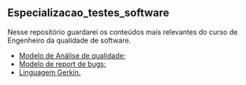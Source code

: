 
## Especializacao_testes_software
<p> Nesse repositório guardarei os conteúdos mais relevantes do curso de Engenheiro da qualidade de software.</p>

* <a href="https://github.com/sarahdfweb/especializacao_testes_software/blob/main/Bug%20Report%20-%20Modelo%20Preenchido%20(1).docx">Modelo de Análise de qualidade;</a>
* <a href="https://github.com/sarahdfweb/especializacao_testes_software/blob/main/Bug%20Report%20-%20Modelo%20Preenchido%20(1).docx">Modelo de report de bugs;</a>
* <a href="https://github.com/sarahdfweb/especializacao_testes_software/tree/main/Gherkin">Linguagem Gerkin.</a>


